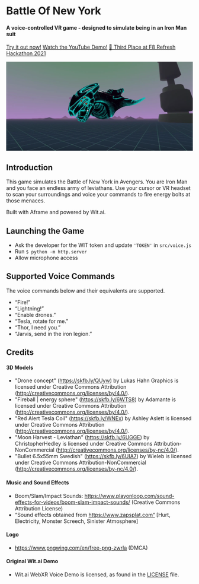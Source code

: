 ﻿# Battle Of New York
 
#### A voice-controlled VR game - designed to simulate being in an Iron Man suit

[Try it out now!](https://winter-fire-muskmelon.glitch.me)
[Watch the YouTube Demo!](https://www.youtube.com/watch?v=z9MDNAkNInU)
[🥉 Third Place at F8 Refresh Hackathon 2021](https://developers.facebook.com/blog/post/2021/06/02/f8-refresh-hackathon-winners-announced/)

![A Leviathan!](https://github.com/jianzhi-1/battle-of-new-york/raw/main/leviathan.png "A Leviathan!")

## Introduction

This game simulates the Battle of New York in Avengers. You are Iron Man and you face an endless army of leviathans. Use your cursor or VR headset to scan your surroundings and voice your commands to fire energy bolts at those menaces.

Built with Aframe and powered by Wit.ai.

## Launching the Game

*   Ask the developer for the WIT token and update `'TOKEN'` in `src/voice.js`
*   Run `$ python -m http.server`
*   Allow microphone access

## Supported Voice Commands

The voice commands below and their equivalents are supported. 

*   “Fire!”
*   “Lightning!”
*   “Enable drones.”
*   “Tesla, rotate for me.”
*   “Thor, I need you.”
*   “Jarvis, send in the iron legion.”

## Credits

#### 3D Models
- "Drone concept" (https://skfb.ly/QUyw) by Lukas Hahn Graphics is licensed under Creative Commons Attribution (http://creativecommons.org/licenses/by/4.0/).
- "Fireball | energy sphere" (https://skfb.ly/6WTS8) by Adamante is licensed under Creative Commons Attribution (http://creativecommons.org/licenses/by/4.0/).
- "Red Alert Tesla Coil" (https://skfb.ly/WNEx) by Ashley Aslett is licensed under Creative Commons Attribution (http://creativecommons.org/licenses/by/4.0/).
- "Moon Harvest - Leviathan" (https://skfb.ly/6UGGE) by ChristopherHedley is licensed under Creative Commons Attribution-NonCommercial (http://creativecommons.org/licenses/by-nc/4.0/).
- "Bullet 6.5x55mm Swedish" (https://skfb.ly/6UIA7) by Wieleb is licensed under Creative Commons Attribution-NonCommercial (http://creativecommons.org/licenses/by-nc/4.0/).


#### Music and Sound Effects
- Boom/Slam/Impact Sounds: https://www.playonloop.com/sound-effects-for-videos/boom-slam-impact-sounds/ (Creative Commons Attribution License)
- “Sound effects obtained from https://www.zapsplat.com“ [Hurt, Electricity, Monster Screech, Sinister Atmosphere]

#### Logo
- https://www.pngwing.com/en/free-png-zwrla (DMCA)

#### Original Wit.ai Demo
- Wit.ai WebXR Voice Demo is licensed, as found in the [LICENSE](LICENSE) file.
